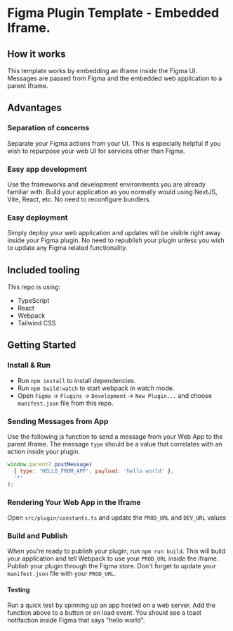 # Figma Plugin Template - Embedded Iframe.

## How it works

This template works by embedding an iframe inside the Figma UI. Messages are passed from Figma and the embedded web application to a parent iframe.

## Advantages

### Separation of concerns

Separate your Figma actions from your UI. This is especially helpful if you wish to repurpose your web UI for services other than Figma.

### Easy app development

Use the frameworks and development environments you are already familiar with. Build your application as you normally would using NextJS, Vite, React, etc. No need to reconfigure bundlers.

### Easy deployment

Simply deploy your web application and updates will be visible right away inside your Figma plugin. No need to republish your plugin unless you wish to update any Figma related functionality.

## Included tooling

This repo is using:

- TypeScript
- React
- Webpack
- Tailwind CSS

## Getting Started

### Install & Run

- Run `npm install` to install dependencies.
- Run `npm build:watch` to start webpack in watch mode.
- Open `Figma` -> `Plugins` -> `Development` -> `New Plugin...` and choose `manifest.json` file from this repo.

### Sending Messages from App

Use the following js function to send a message from your Web App to the parent iframe. The message `type` should be a value that correlates with an action inside your plugin.

```js
window.parent?.postMessage(
  { type: 'HELLO_FROM_APP', payload: 'hello world' },
  '*'
);
```

### Rendering Your Web App in the Iframe

Open `src/plugin/constants.ts` and update the `PROD_URL` and `DEV_URL` values

### Build and Publish

When you're ready to publish your plugin, run `npm run build`. This will build your application and tell Webpack to use your `PROD_URL` inside the iframe. Publish your plugin through the Figma store. Don't forget to update your `manifest.json` file with your `PROD_URL`.

#### Testing

Run a quick test by spinning up an app hosted on a web server. Add the function above to a button or on load event. You should see a toast notifaction inside Figma that says "hello world".
